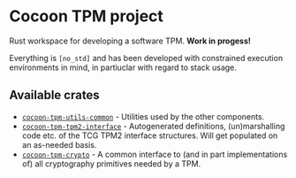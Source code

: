# Cocoon TPM project

Rust workspace for developing a software TPM. **Work in progess!**

Everything is `[no_std]` and has been developed with constrained
execution environments in mind, in partiuclar with regard to stack usage.

## Available crates
* [`cocoon-tpm-utils-common`](utils-common/README.md) - Utilities used
  by the other components.
* [`cocoon-tpm-tpm2-interface`](tpm2-cmd-interface/README.md) -
  Autogenerated definitions, (un)marshalling code etc. of the TCG TPM2
  interface structures. Will get populated on an as-needed basis.
* [`cocoon-tpm-crypto`](crypto/README.md) - A common interface to (and
  in part implementations of) all cryptography primitives needed by a
  TPM.
